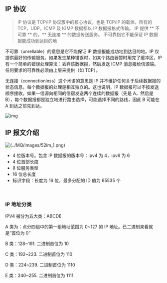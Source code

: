 ## IP 协议

> IP 协议是 TCP/IP 协议簇中的核心协议，也是 TCP/IP 的载体。所有的 TCP，UDP，ICMP 及 IGMP 数据都以 IP 数据报格式传输。 IP 提供 ** 不可靠 ** 的，** 无连接 ** 的数据传送服务。 不可靠指它不能保证 IP 数据报能成功到达目的地 

不可靠（unreliable）的意思是它不能保证 IP 数据报能成功地到达目的地。IP 仅提供最好的传输服务。如果发生某种错误时，如某个路由器暂时用完了缓冲区，IP 有一个简单的错误处理算法：丢弃该数据报，然后发送 ICMP 消息报给信源端。任何要求的可靠性必须由上层来提供（如 TCP）。

无连接（connectionless）这个术语的意思是 IP 并不维护任何关于后续数据报的状态信息。每个数据报的处理是相互独立的。这也说明，IP 数据报可以不按发送顺序接收。如果一信源向相同的信宿发送两个连续的数据报（先是 A，然后是 B），每个数据报都是独立地进行路由选择，可能选择不同的路线，因此 B 可能在 A 到达之前先到达。

![img](http://blog.chinaunix.net/attachment/201304/27/26833883_1367053079KNJe.png)



## IP 报文介绍

![(../MQ/images/52im_1.png)](http://docs.52im.net/extend/docs/book/tcpip/vol1/3/images2/52im_1.png) 

- 4 位版本号。包含 IP 数据报的版本号：ipv4 为 4，ipv6 为 6 
- 4 位首部长度
- 8 位服务类型
- 16 位总长度
- 标识字段：长度为 16 位，最多分配的 ID 值为 65535 个 

​	



### IP 地址分类

IPV4 被分为五大类：ABCDE

A 类为：点分四组中的第一组地址范围为 0~127 的 IP 地址。已二进制来看就是“首位为 0”

B 类：128~191. 二进制首位为 10

C 类：192~223. 二进制首位为 110

D 类：224~239. 二进制首位为 1110

E 类：240~255. 二进制首位为 1111